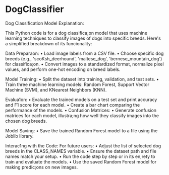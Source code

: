 # DogClassifier

Dog Classification Model Explanation:

This Python code is for a dog classifica;on model that uses machine learning techniques to classify images of dogs into specific breeds. Here's a simplified breakdown of its funcionality:

Data Preparaon:
• Load image labels from a CSV file.
• Choose specific dog breeds (e.g., 'scoKsh_deerhound', 'maltese_dog', 'bernese_mountain_dog')
for classifica;on.
• Convert images to a standardized format, normalize pixel values, and perform one-hot encoding
on breed labels.

Model Training:
• Split the dataset into training, validation, and test sets.
• Train three machine learning models: Random Forest, Support Vector Machine (SVM), and KNearest Neighbors (KNN).

Evalua1on:
• Evaluate the trained models on a test set and print accuracy and F1 score for each model.
• Create a bar chart comparing the performance of the models.
• Confusion Matrices:
• Generate confusion matrices for each model, illustra;ng how well they classify images into the
chosen dog breeds.

Model Saving:
• Save the trained Random Forest model to a file using the Joblib library.

Interac1ng with the Code:
For future users:
• Adjust the list of selected dog breeds in the CLASS_NAMES variable.
• Ensure the dataset path and file names match your setup.
• Run the code step by step or in its en;rety to train and evaluate the models.
• Use the saved Random Forest model for making predic;ons on new images.


    
